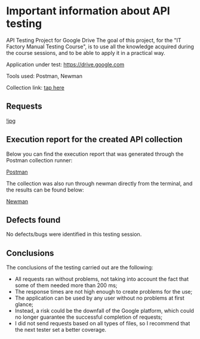 # Important information about API testing

API Testing Project for Google Drive
The goal of this project, for the "IT Factory Manual Testing Course", is to use all the knowledge acquired during the course sessions, and to be able to apply it in a practical way.

Application under test: https://drive.google.com

Tools used: Postman, Newman

Collection link: [tap here](https://github.com/PokaNorbert/GoogleDrive-API_Postman_Newman/blob/main/Postman_collection.json)

<h2>Requests</h2>

[!jpg](https://github.com/user-attachments/assets/cdded2dd-b0e4-4588-8d08-dea1bd6a3b2f)

<h2>Execution report for the created API collection</h2>

Below you can find the execution report that was generated through the Postman collection runner:<br>

[Postman](https://github.com/PokaNorbert/GoogleDrive-API_Postman_Newman/blob/main/Postman_test_run.json)

The collection was also run through newman directly from the terminal, and the results can be found below:<br>

[Newman](https://github.com/PokaNorbert/GoogleDrive-API_Postman_Newman/blob/main/Executed_by_Newman.md)

<h2>Defects found</h2>

No defects/bugs were identified in this testing session.

<h2>Conclusions</h2>

The conclusions of the testing carried out are the following:
<ul>
<li>All requests ran without problems, not taking into account the fact that some of them needed more than 200 ms;</li>
<li>The response times are not high enough to create problems for the use;</li>
<li>The application can be used by any user without no problems at first glance;</li>
<li>Instead, a risk could be the downfall of the Google platform, which could no longer guarantee the successful completion of requests;</li>
<li>I did not send requests based on all types of files, so I recommend that the next tester set a better coverage.</li>
</ul>
